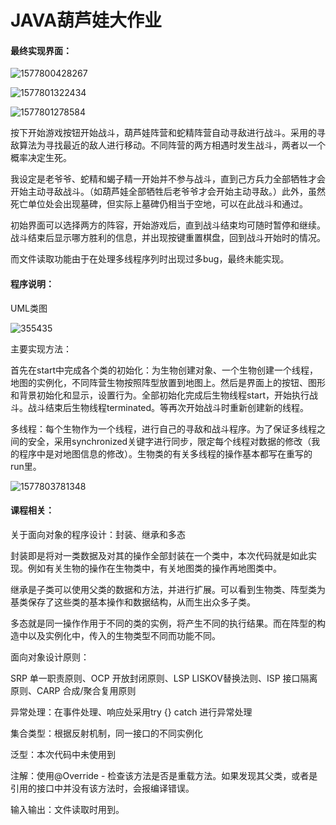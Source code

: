 # JAVA葫芦娃大作业

#### 最终实现界面：

![1577800428267](C:\Users\10112\AppData\Roaming\Typora\typora-user-images\1577800428267.png)

![1577801322434](C:\Users\10112\AppData\Roaming\Typora\typora-user-images\1577801322434.png)

![1577801278584](C:\Users\10112\AppData\Roaming\Typora\typora-user-images\1577801278584.png)

按下开始游戏按钮开始战斗，葫芦娃阵营和蛇精阵营自动寻敌进行战斗。采用的寻敌算法为寻找最近的敌人进行移动。不同阵营的两方相遇时发生战斗，两者以一个概率决定生死。

我设定是老爷爷、蛇精和蝎子精一开始并不参与战斗，直到己方兵力全部牺牲才会开始主动寻敌战斗。（如葫芦娃全部牺牲后老爷爷才会开始主动寻敌。）此外，虽然死亡单位处会出现墓碑，但实际上墓碑仍相当于空地，可以在此战斗和通过。

初始界面可以选择两方的阵容，开始游戏后，直到战斗结束均可随时暂停和继续。战斗结束后显示哪方胜利的信息，并出现按键重置棋盘，回到战斗开始时的情况。

而文件读取功能由于在处理多线程序列时出现过多bug，最终未能实现。

#### 程序说明：

UML类图

![355435](C:\Users\10112\Desktop\355435.png)

主要实现方法：

首先在start中完成各个类的初始化：为生物创建对象、一个生物创建一个线程，地图的实例化，不同阵营生物按照阵型放置到地图上。然后是界面上的按钮、图形和背景初始化和显示，设置行为。全部初始化完成后生物线程start，开始执行战斗。战斗结束后生物线程terminated。等再次开始战斗时重新创建新的线程。

多线程：每个生物作为一个线程，进行自己的寻敌和战斗程序。为了保证多线程之间的安全，采用synchronized关键字进行同步，限定每个线程对数据的修改（我的程序中是对地图信息的修改）。生物类的有关多线程的操作基本都写在重写的run里。

![1577803781348](C:\Users\10112\AppData\Roaming\Typora\typora-user-images\1577803781348.png)

#### 课程相关：

关于面向对象的程序设计：封装、继承和多态

封装即是将对一类数据及对其的操作全部封装在一个类中，本次代码就是如此实现。例如有关生物的操作在生物类中，有关地图类的操作再地图类中。

继承是子类可以使用父类的数据和方法，并进行扩展。可以看到生物类、阵型类为基类保存了这些类的基本操作和数据结构，从而生出众多子类。

多态就是同一操作作用于不同的类的实例，将产生不同的执行结果。而在阵型的构造中以及实例化中，传入的生物类型不同而功能不同。

面向对象设计原则：

SRP 单一职责原则、OCP 开放封闭原则、LSP LISKOV替换法则、ISP 接口隔离原则、CARP 合成/聚合复用原则

异常处理：在事件处理、响应处采用try {} catch 进行异常处理

集合类型：根据反射机制，同一接口的不同实例化

泛型：本次代码中未使用到

注解：使用@Override - 检查该方法是否是重载方法。如果发现其父类，或者是引用的接口中并没有该方法时，会报编译错误。

输入输出：文件读取时用到。